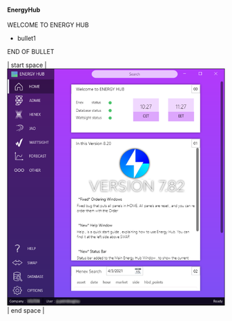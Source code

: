 #### EnergyHub 
 WELCOME TO ENERGY HUB 

* bullet1

END OF BULLET

| start space | ![alt text](https://raw.githubusercontent.com/panospetridisoglou/Website-Pages/main/EnergyHub/energy%20hub.png) |   end space   |

|   	|   	|   	|
|---	|---	|---	|
